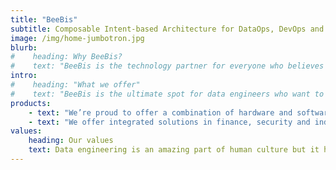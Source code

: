 ```yaml
---
title: "BeeBis"
subtitle: Composable Intent-based Architecture for DataOps, DevOps and Bioinformatics
image: /img/home-jumbotron.jpg
blurb:
#    heading: Why BeeBis?
#    text: "BeeBis is the technology partner for everyone who believes that great data engineering comes from cooperation.  Working together, we enhance all of our technologies directly using the best open source products, custom cloud solutions and community feedback. We also make sure part of the resulting contents are reinvested in open source communities."
intro:
#    heading: "What we offer"
#    text: "BeeBis is the ultimate spot for data engineers who want to learn about their data's shape, lineage and characteristics and enjoy the exploration of the varied representations. We take various dimensions of data seriously: WAN data transfer, data reduction, transformation, ETL, data containers, data warehouses, data lakes, batch and streaming processing. We’re glad to pass that knowledge to the partnering  communities.  Our domains: Data Storage, Cloud Computing, Networking, Distributed Consensus, Blockchain, Genomics, Biotech, DNA Synthesis and Sequencing."
products: 
    - text: "We’re proud to offer a combination of hardware and software products that integrate networking, data processing and container based workflows."
    - text: "We offer integrated solutions in finance, security and industrial use cases that integrate with the cloud."
values:
    heading: Our values
    text: Data engineering is an amazing part of human culture but it has a dark side too – one of misunderstandings, secrets and abuse of privacy. We want to turn this around and return the engineering to the  exhilarating, empowering and unifying nature of science.
---
```


